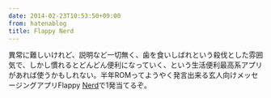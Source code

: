 ```yaml
---
date: 2014-02-23T10:53:50+09:00
from: hatenablog
title: Flappy Nerd
---
```


<p>異常に難しいけれど、説明など一切無く、歯を食いしばれという殺伐とした雰囲気で、しかし慣れるとどんどん便利になっていく、という生活便利最高系アプリがあれば使うかもしれない。半年ROMってようやく発言出来る玄人向けメッセージングアプリFlappy <a class="keyword" href="http://d.hatena.ne.jp/keyword/Nerd">Nerd</a>で1発当てるぞ。</p>

